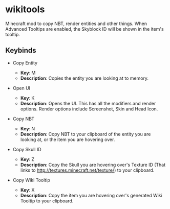 # wikitools
Minecraft mod to copy NBT, render entities and other things.
When Advanced Tooltips are enabled, the Skyblock ID will be shown in the item's tooltip.

## Keybinds

* Copy Entity
  * **Key**: M
  * **Description**: Copies the entity you are looking at to memory.
  
* Open UI
  * **Key**: K
  * **Description**: Opens the UI. This has all the modifiers and render options. Render options include Screenshot, Skin and Head Icon.

* Copy NBT
  * **Key**: N
  * **Description**: Copy NBT to your clipboard of the entity you are looking at, or the item you are hovering over.

* Copy Skull ID
  * **Key**: Z
  * **Description**: Copy the Skull you are hovering over's Texture ID (That links to http://textures.minecraft.net/texture/<ID>) to your clipboard.
  
* Copy Wiki Tooltip
  * **Key**: X
  * **Description**: Copy the item you are hovering over's generated Wiki Tooltip to your clipboard.